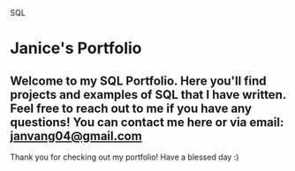 SQL

# Janice's Portfolio
## Welcome to my SQL Portfolio. Here you'll find projects and examples of SQL that I have written. Feel free to reach out to me if you have any questions! You can contact me here or via email: janvang04@gmail.com

Thank you for checking out my portfolio! Have a blessed day :)
